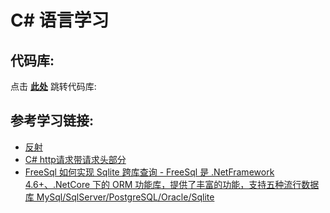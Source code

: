 # C# 语言学习

## 代码库:
点击 **[此处](https://github.com/YellowTulipShow/CSharp)** 跳转代码库:

## 参考学习链接:
* [反射](https://baike.baidu.com/item/%E5%8F%8D%E5%B0%84/928391?fr=aladdin)
* [C# http请求带请求头部分](https://www.cnblogs.com/hvaning/p/6956254.html)
* [FreeSql 如何实现 Sqlite 跨库查询 - FreeSql 是 .NetFramework 4.6+、.NetCore 下的 ORM 功能库，提供了丰富的功能，支持五种流行数据库 MySql/SqlServer/PostgreSQL/Oracle/Sqlite](https://www.cnblogs.com/kellynic/p/10452867.html)
